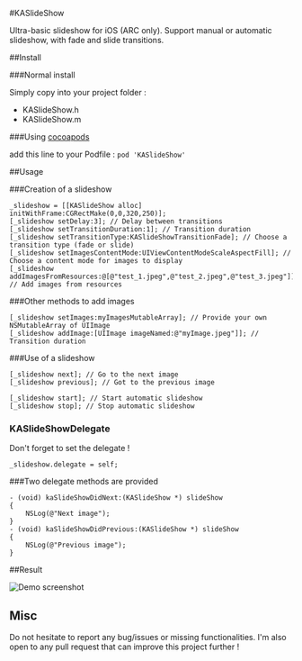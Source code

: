 #KASlideShow

Ultra-basic slideshow for iOS (ARC only). Support manual or automatic slideshow, with fade and slide transitions.

##Install

###Normal install

Simply copy into your project folder :

 * KASlideShow.h
 * KASlideShow.m


###Using [cocoapods](http://cocoapods.org)

add this line to your Podfile :
`pod 'KASlideShow'`

##Usage

###Creation of a slideshow

    _slideshow = [[KASlideShow alloc] initWithFrame:CGRectMake(0,0,320,250)];
    [_slideshow setDelay:3]; // Delay between transitions
    [_slideshow setTransitionDuration:1]; // Transition duration
    [_slideshow setTransitionType:KASlideShowTransitionFade]; // Choose a transition type (fade or slide)
    [_slideshow setImagesContentMode:UIViewContentModeScaleAspectFill]; // Choose a content mode for images to display
    [_slideshow addImagesFromResources:@[@"test_1.jpeg",@"test_2.jpeg",@"test_3.jpeg"]]; // Add images from resources

###Other methods to add images

    [_slideshow setImages:myImagesMutableArray]; // Provide your own NSMutableArray of UIImage
    [_slideshow addImage:[UIImage imageNamed:@"myImage.jpeg"]]; // Transition duration


###Use of a slideshow

    [_slideshow next]; // Go to the next image
    [_slideshow previous]; // Got to the previous image

    [_slideshow start]; // Start automatic slideshow
    [_slideshow stop]; // Stop automatic slideshow

### KASlideShowDelegate

Don't forget to set the delegate !

    _slideshow.delegate = self;

###Two delegate methods are provided

    - (void) kaSlideShowDidNext:(KASlideShow *) slideShow
    {
        NSLog(@"Next image");
    }
    - (void) kaSlideShowDidPrevious:(KASlideShow *) slideShow
    {
        NSLog(@"Previous image");
    }

##Result

![Demo screenshot](http://s9.postimage.org/68sqfbu7j/Capture_d_cran_du_Simulateur_i_OS_27_janv_2013.png)

## Misc

Do not hesitate to report any bug/issues or missing functionalities. I'm also open to any pull request that can improve this project further !
